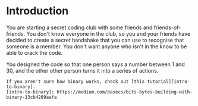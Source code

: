 # Introduction

You are starting a secret coding club with some friends and friends-of-friends.
You don't know everyone in the club, so you and your friends have decided to create a secret handshake that you can use to recognise that someone is a member.
You don't want anyone who isn't in the know to be able to crack the code.

You designed the code so that one person says a number between 1 and 30, and the other other person turns it into a series of actions.

```exercism/note
If you aren't sure how binary works, check out [this tutorial][intro-to-binary].
[intro-to-binary]: https://medium.com/basecs/bits-bytes-building-with-binary-13cb4289aafa
```
